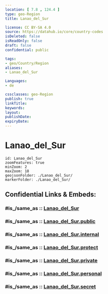```yaml
---
location: [ 7.8 , 124.4 ] 
type: geo-Region
title: Lanao_del_Sur

license: CC BY-SA 4.0
source: https://datahub.io/core/country-codes
isDeleted: false
isReadOnly: false
draft: false
confidential: public

tags:
- geo/Country/Region
aliases:
- Lanao_del_Sur

Languages:
- de

cssclasses: geo-Region
publish: true
linkTitle: 
keywords: 
layout: 
publishDate: 
expiryDate: 
---
```


# Lanao_del_Sur

```leaflet
id: Lanao_del_Sur
zoomFeatures: true 
minZoom: 2 
maxZoom: 18
geojsonFolder: ./Lanao_del_Sur/
markerFolder: ./Lanao_del_Sur/
```


## Confidential Links & Embeds: 

### #is_/same_as :: [Lanao_del_Sur](/_Standards/Earth/Continent/Asia/Asia~South~East/Malay_Archipelago/Philippines/Regions~Philippines/Lanao_del_Sur.md) 

### #is_/same_as :: [Lanao_del_Sur.public](/_public/Earth/Continent/Asia/Asia~South~East/Malay_Archipelago/Philippines/Regions~Philippines/Lanao_del_Sur.public.md) 

### #is_/same_as :: [Lanao_del_Sur.internal](/_internal/Earth/Continent/Asia/Asia~South~East/Malay_Archipelago/Philippines/Regions~Philippines/Lanao_del_Sur.internal.md) 

### #is_/same_as :: [Lanao_del_Sur.protect](/_protect/Earth/Continent/Asia/Asia~South~East/Malay_Archipelago/Philippines/Regions~Philippines/Lanao_del_Sur.protect.md) 

### #is_/same_as :: [Lanao_del_Sur.private](/_private/Earth/Continent/Asia/Asia~South~East/Malay_Archipelago/Philippines/Regions~Philippines/Lanao_del_Sur.private.md) 

### #is_/same_as :: [Lanao_del_Sur.personal](/_personal/Earth/Continent/Asia/Asia~South~East/Malay_Archipelago/Philippines/Regions~Philippines/Lanao_del_Sur.personal.md) 

### #is_/same_as :: [Lanao_del_Sur.secret](/_secret/Earth/Continent/Asia/Asia~South~East/Malay_Archipelago/Philippines/Regions~Philippines/Lanao_del_Sur.secret.md)

